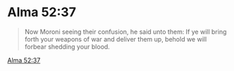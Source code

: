 # Alma 52:37

> Now Moroni seeing their confusion, he said unto them: If ye will bring forth your weapons of war and deliver them up, behold we will forbear shedding your blood.

[Alma 52:37](https://www.churchofjesuschrist.org/study/scriptures/bofm/alma/52?lang=eng&id=p37#p37)


